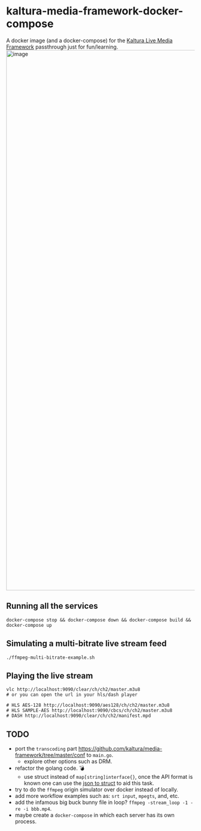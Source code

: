 # kaltura-media-framework-docker-compose

A docker image (and a docker-compose) for the [Kaltura Live Media Framework](https://github.com/kaltura/media-framework) passthrough just for fun/learning.
<img width="1440" alt="image" src="https://user-images.githubusercontent.com/55913/211084171-52b607bd-4030-40e6-a41d-be9743ea926c.png">

## Running all the services

```
docker-compose stop && docker-compose down && docker-compose build && docker-compose up
```

## Simulating a multi-bitrate live stream feed

```
./ffmpeg-multi-bitrate-example.sh
```

## Playing the live stream
```
vlc http://localhost:9090/clear/ch/ch2/master.m3u8
# or you can open the url in your hls/dash player

# HLS AES-128 http://localhost:9090/aes128/ch/ch2/master.m3u8
# HLS SAMPLE-AES http://localhost:9090/cbcs/ch/ch2/master.m3u8
# DASH http://localhost:9090/clear/ch/ch2/manifest.mpd
```

## TODO

* port the `transcoding` part https://github.com/kaltura/media-framework/tree/master/conf to `main.go`.
  * explore other options such as DRM.
* refactor the golang code. :bomb:
  * use struct instead of `map[string]interface{}`, once the API format is known one can use the [json to struct](https://json2struct.mervine.net/) to aid this task.
* try to do the `ffmpeg` origin simulator over docker instead of locally.
* add more workflow examples such as: `srt input`, `mpegts`, and, etc. 
* add the infamous big buck bunny file in loop? `ffmpeg -stream_loop -1 -re -i bbb.mp4`.
* maybe create a `docker-compose` in which each server has its own process.
